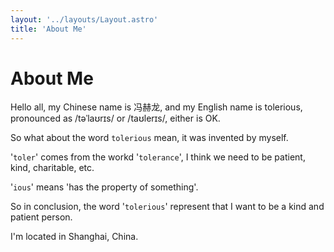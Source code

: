 ```yaml
---
layout: '../layouts/Layout.astro'
title: 'About Me'
---
```

# About Me

Hello all, my Chinese name is 冯赫龙, and my English name is tolerious, pronounced as /təˈlaʊrɪs/ or /taʊlerɪs/, either is OK.

So what about the word `tolerious`  mean, it was invented by myself.

'`toler`' comes from the workd '`tolerance`', I think we need to be patient, kind, charitable, etc.

'`ious`'  means 'has the property of something'.

So in conclusion, the word '`tolerious`' represent that I want to be a kind and patient person.

I'm located in Shanghai, China. 
